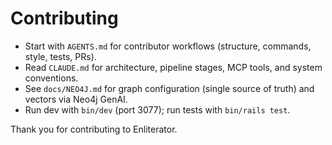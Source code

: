 # Contributing

- Start with `AGENTS.md` for contributor workflows (structure, commands, style, tests, PRs).
- Read `CLAUDE.md` for architecture, pipeline stages, MCP tools, and system conventions.
- See `docs/NEO4J.md` for graph configuration (single source of truth) and vectors via Neo4j GenAI.
- Run dev with `bin/dev` (port 3077); run tests with `bin/rails test`.

Thank you for contributing to Enliterator.
